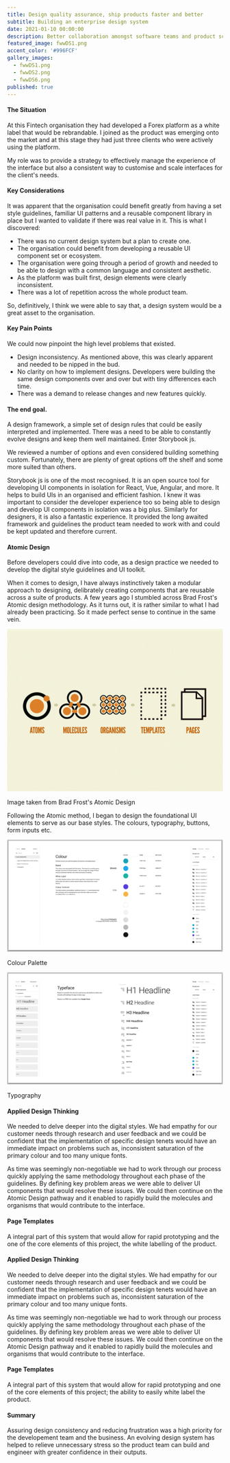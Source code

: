 ```yaml
---
title: Design quality assurance, ship products faster and better
subtitle: Building an enterprise design system
date: 2021-01-10 00:00:00
description: Better collaboration amongst software teams and product scalability.
featured_image: fwwDS1.png
accent_color: '#996FCF'
gallery_images:
  - fwwDS1.png
  - fwwDS2.png
  - fwwDS6.png
published: true
---
```


#### The Situation
At this Fintech organisation they had developed a Forex platform as a white label that would be rebrandable.  I joined as the product was emerging onto the market and at this stage they had just three clients who were actively using the platform.

My role was to provide a strategy to effectively manage the experience of the interface but also a consistent way to customise and scale interfaces for the client's needs.

#### Key Considerations
It was apparent that the organisation could benefit greatly from having a set style guidelines, familiar UI patterns and a reusable component library in place but I wanted to validate if there was real value in it.  This is what I discovered:

* There was no current design system but a plan to create one.
* The organisation could benefit from developing a reusable UI component set or ecosystem.
* The organisation were going through a period of growth and needed to be able to design with a common language and consistent aesthetic.
* As the platform was built first, design elements were clearly inconsistent.
* There was a lot of repetition across the whole product team.

So, definitively, I think we were able to say that, a design system would be a great asset to the organisation.

#### Key Pain Points
We could now pinpoint the high level problems that existed.
* Design inconsistency.  As mentioned above, this was clearly apparent and needed to be nipped in the bud.
* No clarity on how to implement designs.  Developers were building the same design components over and over but with tiny differences each time.
* There was a demand to release changes and new features quickly.

#### The end goal.
A design framework, a simple set of design rules that could be easily interpreted and implemented.  There was a need to be able to constantly evolve designs and keep them well maintained.  Enter Storybook js.

We reviewed a number of options and even considered building something custom.  Fortunately, there are plenty of great options off the shelf and some more suited than others.

Storybook js is one of the most recognised.  It is an open source tool for developing UI components in isolation for React, Vue, Angular, and more. It helps to build UIs in an organised and efficient fashion.  I knew it was important to consider the developer experience too so being able to design and develop UI components in isolation was a big plus. Similarly for designers, it is also a fantastic experience.  It provided the long awaited framework and guidelines the product team needed to work with and could be kept updated and therefore current.

#### Atomic Design
Before developers could dive into code, as a design practice we needed to develop the digital style guidelines and UI toolkit.

When it comes to design, I have always instinctively taken a modular approach to designing, delibrately creating components that are reusable across a suite of products.  A few years ago I stumbled across Brad Frost's Atomic design methodology.  As it turns out, it is rather similar to what I had already been practicing.  So it made perfect sense to continue in the same vein.

![Atomic Design by Brad Frost ](/images/projects/atomic-design-process.png "Atomic Design image from Brad Frost")
<figcaption>Image taken from Brad Frost's Atomic Design</figcaption>

Following the Atomic method, I began to design the foundational UI elements to serve as our base styles.  The colours, typography, buttons, form inputs etc. 

![FWW Colour palette, design guidelines ](/images/projects/fwwDS7.png "colour palette")
<figcaption>Colour Palette</figcaption>

![FWW typography, design guidelines ](/images/projects/fwwDS6.png "typography")
<figcaption>Typography</figcaption>

#### Applied Design Thinking
We needed to delve deeper into the digital styles. We had empathy for our customer needs through research and user feedback and we could be confident that the implementation of specific design tenets would have an immediate impact on problems such as, inconsistent saturation of the primary colour and too many unique fonts.

As time was seemingly non-negotiable we had to work through our process quickly applying the same methodology throughout each phase of the guidelines. By defining key problem areas we were able to deliver UI components that would resolve these issues. We could then continue on the Atomic Design pathway and it enabled to rapidly build the molecules and organisms that would contribute to the interface.

#### Page Templates
A integral part of this system that would allow for rapid prototyping and the one of the core elements of this project, the white labelling of the product.
#### Applied Design Thinking
We needed to delve deeper into the digital styles. We had empathy for our customer needs through research and user feedback and we could be confident that the implementation of specific design tenets would have an immediate impact on problems such as, inconsistent saturation of the primary colour and too many unique fonts.

As time was seemingly non-negotiable we had to work through our process quickly applying the same methodology throughout each phase of the guidelines. By defining key problem areas we were able to deliver UI components that would resolve these issues. We could then continue on the Atomic Design pathway and it enabled to rapidly build the molecules and organisms that would contribute to the interface.

#### Page Templates
A integral part of this system that would allow for rapid prototyping and one of the core elements of this project; the ability to easily white label the product.


#### Summary
Assuring design consistency and reducing frustration was a  high priority for the developement team and the business. An evolving design system has helped to relieve unnecessary stress so the product team can build and engineer with greater confidence in their outputs.
